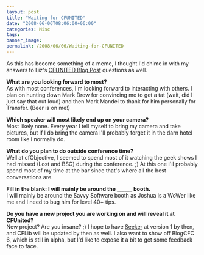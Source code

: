 ```yaml
---
layout: post
title: "Waiting for CFUNITED"
date: "2008-06-06T08:06:00+06:00"
categories: Misc 
tags: 
banner_image: 
permalink: /2008/06/06/Waiting-for-CFUNITED
---
```


As this has become something of a meme, I thought I'd chime in with my answers to Liz's <a href="http://cfunited.com/blog/index.cfm/2008/6/4/Count-down-begins--Questions-for-CFUnited-Attendees">CFUNITED Blog Post</a> questions as well.
<!--more-->
<b>What are you looking forward to most?</b><br/>
As with most conferences, I'm looking forward to interacting with others. I plan on hunting down Mark Drew for convincing me to get a tat (wait, did I just say that out loud) and then Mark Mandel to thank for him personally for Transfer. (Beer is on me!) 

<b>Which speaker will most likely end up on your camera?</b><br/>
Most likely none. Every year I tell myself to bring my camera and take pictures, but if I do bring the camera I'll probably forget it in the darn hotel room like I normally do.

<b>What do you plan to do outside conference time?</b><br/>
Well at cfObjective, I seemed to spend most of it watching the geek shows I had missed (Lost and BSG) during the conference. ;) At this one I'll probably spend most of my time at the bar since that's where all the best conversations are. 

<b>Fill in the blank: I will mainly be around the ______ booth.</b><br />
I will mainly be around the Savvy Software booth as Joshua is a WoWer like me and I need to bug him for level 40+ tips.

<b>Do you have a new project you are working on and will reveal it at CFUnited?</b><br>
New project? Are you insane? ;) I hope to have <a href="http://seeker.riaforge.org">Seeker</a> at version 1 by then, and CFLib will be updated by then as well. I also want to show off BlogCFC 6, which is still in alpha, but I'd like to expose it a bit to get some feedback face to face.